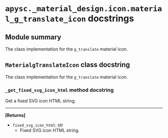 # `apysc._material_design.icon.material_g_translate_icon` docstrings

## Module summary

The class implementation for the `g_translate` material icon.

## `MaterialgTranslateIcon` class docstring

The class implementation for the `g_translate` material icon.

### `_get_fixed_svg_icon_html` method docstring

Get a fixed SVG icon HTML string.<hr>

**[Returns]**

- `fixed_svg_icon_html`: str
  - Fixed SVG icon HTML string.